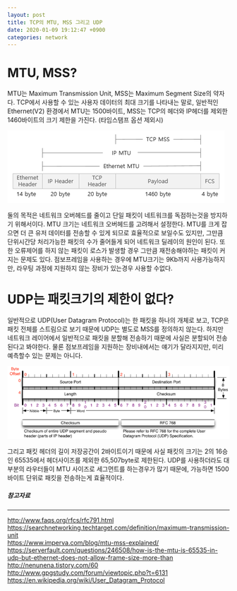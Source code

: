 ```yaml
---
layout: post
title: TCP의 MTU, MSS 그리고 UDP
date: 2020-01-09 19:12:47 +0900
categories: network
---
```

# MTU, MSS?
MTU는 Maximum Transmission Unit, MSS는 Maximum Segment Size의 약자다. TCP에서 사용할 수 있는 사용자 데이터의 최대 크기를 나타내는 말로, 일반적인 Ethernet(V2) 환경에서 MTU는 1500바이트, MSS는 TCP의 헤더와 IP헤더를 제외한 1460바이트의 크기 제한을 가진다. (타임스탬프 옵션 제외시)

![](/public/images/2020-01-08-tcp-mss-udp-1.png)

둘의 목적은 네트워크 오버헤드를 줄이고 단일 패킷이 네트워크를 독점하는것을 방지하기 위해서이다. MTU 크기는 네트워크 오버헤드를 고려해서 설정한다. MTU를 크게 잡으면 더 큰 유저 데이터를 전송할 수 있게 되므로 효율적으로 보일수도 있지만, 그만큼 단위시간당 처리가능한 패킷의 수가 줄어들게 되어 네트워크 딜레이의 원인이 된다. 또한 오류제어를 하지 않는 패킷이 로스가 발생할 경우 그만큼 재전송해야하는 패킷이 커지는 문제도 있다. 점보프레임을 사용하는 경우에 MTU크기는 9Kb까지 사용가능하지만, 라우팅 과정에 지원하지 않는 장비가 있는경우 사용할 수없다.

# UDP는 패킷크기의 제한이 없다?
일반적으로 UDP(User Datagram Protocol)는 한 패킷을 하나의 개체로 보고, TCP은 패킷 전체를 스트림으로 보기 때문에 UDP는 별도로 MSS를 정의하지 않는다. 하지만 네트워크 레이어에서 일반적으로 패킷을 분할해 전송하기 때문에 사실은 분할되어 전송된다고 봐야한다. 물론 점보프레임을 지원하는 장비내에서는 얘기가 달라지지만, 미리 예측할수 있는 문제는 아니다. 

![](/public/images/2020-01-08-tcp-mss-udp-2.png)

그리고 패킷 헤더의 길이 저장공간이 2바이트이기 때문에 사실 패킷의 크기는 2의 16승인 65535에서 헤더사이즈를 제외한 65,507byte로 제한된다. UDP를 사용하더라도 대부분의 라우터들이 MTU 사이즈로 세그먼트를 하는경우가 많기 때문에, 가능하면 1500바이트 단위로 패킷을 전송하는게 효율적이다.

##### 참고자료
---
<http://www.faqs.org/rfcs/rfc791.html>
<https://searchnetworking.techtarget.com/definition/maximum-transmission-unit><br>
<https://www.imperva.com/blog/mtu-mss-explained/><br>
<https://serverfault.com/questions/246508/how-is-the-mtu-is-65535-in-udp-but-ethernet-does-not-allow-frame-size-more-than><br>
<http://nenunena.tistory.com/60><br>
<http://www.gpgstudy.com/forum/viewtopic.php?t=6131><br>
<https://en.wikipedia.org/wiki/User_Datagram_Protocol><br>